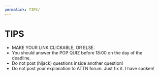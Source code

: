 ```yaml
---
permalink: TIPS/
---
```


# TIPS
* MAKE YOUR LINK CLICKABLE, OR ELSE.
* You should answer the POP QUIZ before 18:00 on the day of the deadline.
* Do not post (hijack) questions inside another question!
* Do not post your explanation to ATTN forum. Just fix it. I have spoken!
